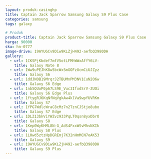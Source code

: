 ```yaml
---
layout: produk-casinghp
title: Captain Jack Sparrow Samsung Galaxy S9 Plus Case
categories: samsung
tags: galaxy

# Produk
product-title: Captain Jack Sparrow Samsung Galaxy S9 Plus Case
harga: 90000
sku: hn-0777
image-drive: 19AYUGCv9Diw9KLZjH492-aefbQ3980DH
gallery:
  - url: 1CKSPjKbdef7mfV5otLFMhWWxAffY6LV-
    title: Galaxy Note 8
  - url: 1Ww9uPEJhK8w5bcWxSmGOFzUcmCiUJZyz
    title: Galaxy S6
  - url: 1ddJNOB19MrqrJ2TBUMnPM3NV1CuN2O6w
    title: Galaxy S6 Edge
  - url: 1nbSQUoP0p67LS9E_Vuc3IfxdSrV-ZUOi
    title: Galaxy S6 Edge Plus
  - url: 1ftygRJ6KqNfNqVgkAw4klVa9wpfUVRKm
    title: Galaxy S7
  - url: 1YPG7WdlcWraC8cMz7n2TznCJStjo8ubo
    title: Galaxy S7 Edge
  - url: 1DLZ13bkViYWZvz933PqLT0qsn8yxDbrO
    title: Galaxy S8
  - url: 1Kep0WyKHML8N-G_AdS4FxxWSvMhvNXIk
    title: Galaxy S8 Plus
  - url: 1L0wd5ztzHpDGREmj7K32nHmMCN7oAK53
    title: Galaxy S9
  - url: 19AYUGCv9Diw9KLZjH492-aefbQ3980DH
    title: Galaxy S9 Plus
---
```

